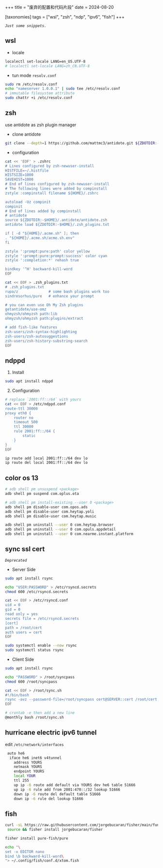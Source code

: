 +++
title = "废弃的配置和代码片段"
date = 2024-08-20

[taxonomies]
tags = ["wsl", "zsh", "ndp", "ipv6", "fish"]
+++

_`Just some snippets.`_

<!-- more -->

## wsl

- locale

```zsh
localectl set-locale LANG=en_US.UTF-8
# localectl set-locale LANG=zh_CN.UTF-8
```

- tun mode `resolv.conf`

```zsh
sudo rm /etc/resolv.conf
echo "nameserver 1.0.0.1" | sudo tee /etc/resolv.conf
# immutable filesystem attribute
sudo chattr +i /etc/resolv.conf
```

## zsh

use antidote as zsh plugin manager

- clone antidote

```zsh
git clone --depth=1 https://github.com/mattmc3/antidote.git ${ZDOTDIR:-$HOME}/.antidote
```

- configuration

```zsh
cat << 'EOF' > .zshrc
# Lines configured by zsh-newuser-install
HISTFILE=~/.histfile
HISTSIZE=1000
SAVEHIST=1000
# End of lines configured by zsh-newuser-install
# The following lines were added by compinstall
zstyle :compinstall filename ${HOME}/.zshrc

autoload -Uz compinit
compinit
# End of lines added by compinstall
# antidote
source ${ZDOTDIR:-$HOME}/.antidote/antidote.zsh
antidote load ${ZDOTDIR:-$HOME}/.zsh_plugins.txt

if [ -d "${HOME}/.acme.sh" ]; then
. "${HOME}/.acme.sh/acme.sh.env"
fi

zstyle ':prompt:pure:path' color yellow
zstyle ':prompt:pure:prompt:success' color cyan
zstyle ':completion:*' rehash true

bindkey '^H' backward-kill-word
EOF

cat << EOF > .zsh_plugins.txt
# .zsh_plugins.txt
rupa/z              # some bash plugins work too
sindresorhus/pure   # enhance your prompt

# you can even use Oh My Zsh plugins
getantidote/use-omz
ohmyzsh/ohmyzsh path:lib
ohmyzsh/ohmyzsh path:plugins/extract

# add fish-like features
zsh-users/zsh-syntax-highlighting
zsh-users/zsh-autosuggestions
zsh-users/zsh-history-substring-search
EOF
```

## ndppd

1. Install

```zsh
sudo apt install ndppd
```

2. Configuration

```zsh
# replace `2001:ff::/64` with yours
cat << EOF > /etc/ndppd.conf
route-ttl 30000
proxy eth0 {
    router no
    timeout 500
    ttl 30000
    rule 2001:ff::/64 {
        static
    }
}
EOF

ip route add local 2001:ff::/64 dev lo
ip route del local 2001:ff::/64 dev lo
```

## color os 13

```zsh
# adb shell pm unsuspend <package>
adb shell pm suspend com.oplus.ota

# adb shell pm install-existing --user 0 <package>
adb shell pm disable-user com.opos.ads
adb shell pm disable-user com.heytap.yoli
adb shell pm disable-user com.heytap.music

adb shell pm uninstall --user 0 com.heytap.browser
adb shell pm uninstall --user 0 com.opuls.appdetail
adb shell pm uninstall --user 0 com.nearme.instant.platform
```

## sync ssl cert

_`Deprecated`_

- Server Side

```zsh
sudo apt install rsync

echo "USER:PASSWORD" > /etc/rsyncd.secrets
chmod 600 /etc/rsyncd.secrets

cat << EOF > /etc/rsyncd.conf
uid = 0
gid = 0
read only = yes
secrets file = /etc/rsyncd.secrets
[cert]
path = /root/cert
auth users = cert
EOF

sudo systemctl enable --now rsync
sudo systemctl status rsync
```

- Client Side

```zsh
sudo apt install rsync

echo "PASSWORD" > /root/syncpass
chmod 600 /root/syncpass

cat << EOF > /root/sync.sh
#!/bin/bash
rsync -avz --password-file=/root/syncpass cert@SERVER::cert /root/cert
EOF

# crontab -e then add a new line
@monthly bash /root/sync.sh
```

## hurricane electric ipv6 tunnel

edit `/etc/network/interfaces`

```zsh
 auto he6
  iface he6 inet6 v4tunnel
    address YOURS
    netmask YOURS
    endpoint YOURS
    local YOUR
    ttl 255
    up ip -6 route add default via YOURS dev he6 table 51666
    up ip -6 rule add from 2001:470::/32 lookup 51666
    down ip -6 route del default table 51666
    down ip -6 rule del lookup 51666
```

## fish

```sh
curl -sL https://raw.githubusercontent.com/jorgebucaran/fisher/main/functions/fisher.fish | \
 source && fisher install jorgebucaran/fisher

fisher install pure-fish/pure

echo "\
set -x EDITOR nano
bind \b backward-kill-word\
"> ~/.config/fish/conf.d/xtom.fish
```

